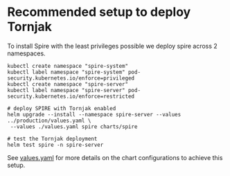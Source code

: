 # Recommended setup to deploy Tornjak

To install Spire with the least privileges possible we deploy spire across 2 namespaces.

```shell
kubectl create namespace "spire-system"
kubectl label namespace "spire-system" pod-security.kubernetes.io/enforce=privileged
kubectl create namespace "spire-server"
kubectl label namespace "spire-server" pod-security.kubernetes.io/enforce=restricted

# deploy SPIRE with Tornjak enabled
helm upgrade --install --namespace spire-server --values ../production/values.yaml \
 --values ./values.yaml spire charts/spire

# test the Tornjak deployment
helm test spire -n spire-server
```

See [values.yaml](./values.yaml) for more details on the chart configurations to achieve this setup.
